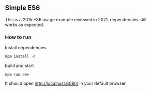 ## Simple ES6

This is a 2015 ES6 usage example 
reviewed in 2021, dependencies still works as expected.

### How to run

Install dependencies
```sh
npm install -d
```

build and start
```
npm run dev
```

It should open [http://localhost:8080/](http://localhost:3000/) in your default browser
